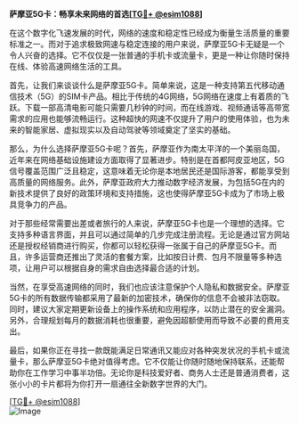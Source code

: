 **萨摩亚5G卡：畅享未来网络的首选[[TG💪+ @esim1088](https://t.me/s/esim1088)]**

在这个数字化飞速发展的时代，网络的速度和稳定性已经成为衡量生活质量的重要标准之一。而对于追求极致网速与稳定连接的用户来说，萨摩亚5G卡无疑是一个令人兴奋的选择。它不仅仅是一张普通的手机卡或流量卡，更是一种让你随时保持在线、体验高速网络生活的工具。

首先，让我们来谈谈什么是萨摩亚5G卡。简单来说，这是一种支持第五代移动通信技术（5G）的SIM卡产品。相比于传统的4G网络，5G网络在速度上有着质的飞跃。下载一部高清电影可能只需要几秒钟的时间，而在线游戏、视频通话等高带宽需求的应用也能够流畅运行。这种超快的网速不仅提升了用户的使用体验，也为未来的智能家居、虚拟现实以及自动驾驶等领域奠定了坚实的基础。

那么，为什么选择萨摩亚5G卡呢？首先，萨摩亚作为南太平洋的一个美丽岛国，近年来在网络基础设施建设方面取得了显著进步。特别是在首都阿皮亚地区，5G信号覆盖范围广泛且稳定，这意味着无论你是本地居民还是国际游客，都能享受到高质量的网络服务。此外，萨摩亚政府大力推动数字经济发展，为包括5G在内的新技术提供了良好的政策环境和支持措施，这也使得萨摩亚5G卡成为了市场上极具竞争力的产品。

对于那些经常需要出差或者旅行的人来说，萨摩亚5G卡也是一个理想的选择。它支持多种语言界面，并且可以通过简单的几步完成注册流程。无论是通过官方网站还是授权经销商进行购买，你都可以轻松获得一张属于自己的萨摩亚5G卡。而且，许多运营商还推出了灵活的套餐方案，比如按日计费、包月不限量等多种选项，让用户可以根据自身的需求自由选择最合适的计划。

当然，在享受高速网络的同时，我们也应该注意保护个人隐私和数据安全。萨摩亚5G卡的所有数据传输都采用了最新的加密技术，确保你的信息不会被非法窃取。同时，建议大家定期更新设备上的操作系统和应用程序，以防止潜在的安全漏洞。另外，合理规划每月的数据消耗也很重要，避免因超额使用而导致不必要的费用支出。

最后，如果你正在寻找一款既能满足日常通讯又能应对各种突发状况的手机卡或流量卡，那么萨摩亚5G卡绝对值得考虑。它不仅能让你随时随地保持联系，还能帮助你在工作学习中事半功倍。无论你是科技爱好者、商务人士还是普通消费者，这张小小的卡片都将为你打开一扇通往全新数字世界的大门。

[[TG💪+ @esim1088](https://t.me/s/esim1088)]  
![Image](https://i.postimg.cc/4NQfJmqS/Snipaste-2025-05-13-00-14-12.png)